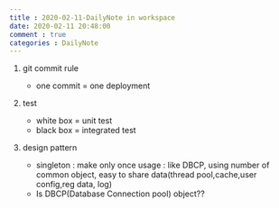 ```yaml
---
title : 2020-02-11-DailyNote in workspace
date: 2020-02-11 20:48:00
comment : true
categories : DailyNote 
---
```

1. git commit rule
    - one commit = one deployment

2. test
    - white box = unit test
    - black box = integrated test

3. design pattern
    - singleton : make only once
            usage : like DBCP, using number of common object, easy to share data(thread pool,cache,user config,reg data, log)
    + Is DBCP(Database Connection pool) object??

